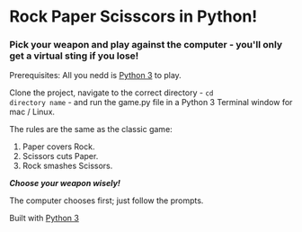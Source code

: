 # Rock Paper Scisscors in Python!

### Pick your weapon and play against the computer - you'll only get a virtual sting if you lose!

Prerequisites: All you nedd is [Python 3](https://www.python.org/download/releases/3.0) to play.

Clone the project, navigate to the correct directory - <code>cd directory name</code> - and run the game.py file in a Python 3 Terminal window for mac / Linux.

The rules are the same as the classic game:

1. Paper covers Rock.
2. Scissors cuts Paper.
3. Rock smashes Scissors.

_**Choose your weapon wisely!**_

The computer chooses first; just follow the prompts.

Built with [Python 3](https://www.python.org)